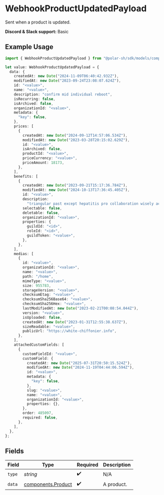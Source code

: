 # WebhookProductUpdatedPayload

Sent when a product is updated.

**Discord & Slack support:** Basic

## Example Usage

```typescript
import { WebhookProductUpdatedPayload } from "@polar-sh/sdk/models/components";

let value: WebhookProductUpdatedPayload = {
  data: {
    createdAt: new Date("2024-11-09T06:40:42.932Z"),
    modifiedAt: new Date("2023-09-24T23:08:07.624Z"),
    id: "<value>",
    name: "<value>",
    description: "confirm mid individual reboot",
    isRecurring: false,
    isArchived: false,
    organizationId: "<value>",
    metadata: {
      "key": false,
    },
    prices: [
      {
        createdAt: new Date("2024-09-12T14:57:06.534Z"),
        modifiedAt: new Date("2023-03-28T20:15:02.629Z"),
        id: "<value>",
        isArchived: false,
        productId: "<value>",
        priceCurrency: "<value>",
        priceAmount: 18173,
      },
    ],
    benefits: [
      {
        createdAt: new Date("2023-09-21T15:17:36.784Z"),
        modifiedAt: new Date("2024-10-13T17:36:45.405Z"),
        id: "<value>",
        description:
          "triangular past except hepatitis pro collaboration wisely account ah without",
        selectable: false,
        deletable: false,
        organizationId: "<value>",
        properties: {
          guildId: "<id>",
          roleId: "<id>",
          guildToken: "<value>",
        },
      },
    ],
    medias: [
      {
        id: "<value>",
        organizationId: "<value>",
        name: "<value>",
        path: "/home",
        mimeType: "<value>",
        size: 955783,
        storageVersion: "<value>",
        checksumEtag: "<value>",
        checksumSha256Base64: "<value>",
        checksumSha256Hex: "<value>",
        lastModifiedAt: new Date("2023-02-21T00:08:54.044Z"),
        version: "<value>",
        isUploaded: false,
        createdAt: new Date("2023-01-31T12:55:38.637Z"),
        sizeReadable: "<value>",
        publicUrl: "https://white-chiffonier.info",
      },
    ],
    attachedCustomFields: [
      {
        customFieldId: "<value>",
        customField: {
          createdAt: new Date("2025-07-31T20:50:15.524Z"),
          modifiedAt: new Date("2024-11-19T04:44:06.594Z"),
          id: "<value>",
          metadata: {
            "key": false,
          },
          slug: "<value>",
          name: "<value>",
          organizationId: "<value>",
          properties: {},
        },
        order: 485097,
        required: false,
      },
    ],
  },
};
```

## Fields

| Field                                                    | Type                                                     | Required                                                 | Description                                              |
| -------------------------------------------------------- | -------------------------------------------------------- | -------------------------------------------------------- | -------------------------------------------------------- |
| `type`                                                   | *string*                                                 | :heavy_check_mark:                                       | N/A                                                      |
| `data`                                                   | [components.Product](../../models/components/product.md) | :heavy_check_mark:                                       | A product.                                               |